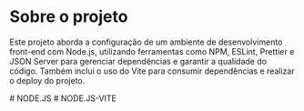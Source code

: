 <h1>Sobre o projeto </h1>

<p>Este projeto aborda a configuração de um ambiente de desenvolvimento front-end com Node.js, utilizando ferramentas como NPM, ESLint, Prettier e JSON Server para gerenciar dependências e garantir a qualidade do código. Também inclui o uso do Vite para consumir dependências e realizar o deploy do projeto.</p>
#   N O D E . J S  
 #   N O D E . J S - V I T E  
 